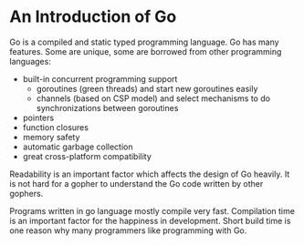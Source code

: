 # An Introduction of Go

Go is a compiled and static typed programming language. Go has many features. Some are unique, some are borrowed from other programming languages:

- built-in concurrent programming support
    - goroutines (green threads) and start new goroutines easily
    - channels (based on CSP model) and select mechanisms to do synchronizations between goroutines
- pointers
- function closures
- memory safety
- automatic garbage collection
- great cross-platform compatibility

Readability is an important factor which affects the design of Go heavily. It is not hard for a gopher to understand the Go code written by other gophers.

Programs written in go language mostly compile very fast. Compilation time is an important factor for the happiness in development. Short build time is one reason why many programmers like programming with Go.